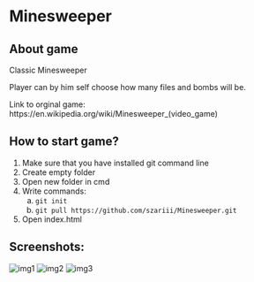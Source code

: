 <h1>Minesweeper</h1>

<h2>About game</h2>
<p>Classic Minesweeper</p>
<p>Player can by him self choose how many files and bombs will be.</p>
<p>Link to orginal game: https://en.wikipedia.org/wiki/Minesweeper_(video_game)</p>


<h2>How to start game?</h2>
<ol>
  <li>Make sure that you have installed git command line</li>
  <li>Create empty folder</li>
  <li>Open new folder in cmd</li>
    <li>Write commands:
    <ol type="a" >
      <li><code>git init</code></li>
      <li><code>git pull https://github.com/szariii/Minesweeper.git</code></li>
    </ol>
  </li>
  <li>Open index.html</li>
</ol>

<h2>Screenshots:</h2>
<img src="./img/img1.PNG" alt="img1">
<img src="./img/img2.PNG" alt="img2">
<img src="./img/img3.PNG" alt="img3">
